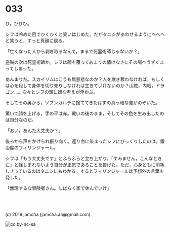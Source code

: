 

# 033

ひ，ひひひ。

シフは冷めた目でひくひくと笑いはじめた。だがタニシがあわせるようにへへへと笑うと，すっと真顔に戻る。

「亡くなった人から剥ぎ取るなんて，まるで死霊術師じゃないか？」

盗賊の次は死霊術師か。シフは顔を覆ってあまりの情けなさにその場へうずくまってしまった。

あんまりだ。スカイリムはこうも無慈悲なのか？人を欺き奪わなければ，もしくは心を殺して身体を切り売りしなければ生きていけないのか？山賊，内戦，ドラゴン…。次々とシフの頭に嫌な考えが浮かぶ。

そしてその奥から，ソブンガルデに捨ててきたはずの真っ暗な瞳がのぞいた。

驚いて顔を上げる。手の平は赤。戦いの後のまま，そしてその色を生み出したのは自分なのだ。

「おい，あんた大丈夫か？」

後ろから声をかけられ振り向く。返り血に染まったシフにびっくりしたのは，鍛冶屋のフィリンジャール。

シフは「もう大丈夫です」とふらふらと立ち上がり，「すみません，こんなときに」と怪しまれないよう自分が正気であることを告げた。ただ，心身ともに消耗しきっているのはタニシにもわかる。するとフィリンジャールは予想外の言葉を発した。

「無理するな冒険者さん。しばらく家で休んでいけ」

<br>

<br>
<br>
(c) 2019 jamcha (jamcha.aa@gmail.com).

![cc by-nc-sa](https://i.creativecommons.org/l/by-nc-sa/4.0/88x31.png)


